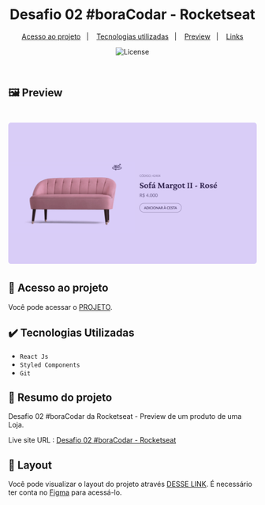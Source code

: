 <h1 align="center"> Desafio 02 #boraCodar - Rocketseat  </h1>

 <p align="center"> 
    <a href="#-acesso-ao-projeto">Acesso ao projeto</a>&nbsp;&nbsp;&nbsp;|&nbsp;&nbsp;&nbsp; 
    <a href="#-tecnologias-utilizadas">Tecnologias utilizadas</a>&nbsp;&nbsp;&nbsp;|&nbsp;&nbsp;&nbsp;
    <a href="#-preview">Preview</a>&nbsp;&nbsp;&nbsp;|&nbsp;&nbsp;&nbsp;  
    <a href="#-links">Links</a> 
  </p>
  
  <p align="center"> 
   <img alt="License" src="https://img.shields.io/static/v1?label=license&message=MIT&color=49AA26&labelColor=000000"> 
 </p> 
  
 <br>
  
  ## 🖼️ Preview
  
  <h1 align="center">
  <img alt="Preview" src=".github/Project.png" />
  </h1>
  
  ## 📁 Acesso ao projeto
  
  Você pode acessar o [PROJETO](https://github.com/carlosalbertojusto/bora-codar-desafio-01).
  
  ## ✔️ Tecnologias Utilizadas
  
 - ``React Js`` 
 - ``Styled Components`` 
 - ``Git``

## 🧾 Resumo do projeto

Desafio 02 #boraCodar da Rocketseat - Preview de um produto de uma Loja.

Live site URL : [Desafio 02 #boraCodar - Rocketseat ](https://carlosalbertojusto.github.io/bora-codar-desafio-02/)

## 🔖 Layout

Você pode visualizar o layout do projeto através [DESSE LINK](https://www.figma.com/community/file/1195050984449538256). É necessário ter conta no [Figma](https://figma.com) para acessá-lo.
